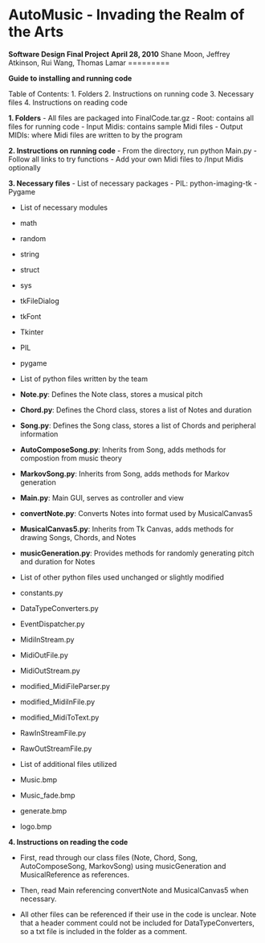 <h1>AutoMusic - Invading the Realm of the Arts</h1>
<b>Software Design Final Project</b>
<b>April 28, 2010</b>
Shane Moon, Jeffrey Atkinson, Rui Wang, Thomas Lamar
=========

<b>Guide to installing and running code</b>

<p>
Table of Contents:
1. Folders
2. Instructions on running code
3. Necessary files
4. Instructions on reading code
</p>

<p>
<b>1. Folders</b>
- All files are packaged into FinalCode.tar.gz
- Root: contains all files for running code
- Input Midis: contains sample Midi files
- Output MIDIs: where Midi files are written to by the program
</p>

<p>
<b>2. Instructions on running code</b>
- From the directory, run python Main.py
- Follow all links to try functions
- Add your own Midi files to /Input Midis optionally
</p>

<p>
<b>3. Necessary files</b>
- List of necessary packages
 - PIL: python-imaging-tk
 - Pygame

- List of necessary modules
 - math
 - random
 - string
 - struct
 - sys
 - tkFileDialog
 - tkFont
 - Tkinter
 - PIL
 - pygame

- List of python files written by the team
 - <b>Note.py</b>: Defines the Note class, stores a musical pitch
 - <b>Chord.py</b>: Defines the Chord class, stores a list of Notes and duration
 - <b>Song.py</b>: Defines the Song class, stores a list of Chords and peripheral information
 - <b>AutoComposeSong.py</b>: Inherits from Song, adds methods for compostion from music theory
 - <b>MarkovSong.py</b>: Inherits from Song, adds methods for Markov generation
 - <b>Main.py</b>: Main GUI, serves as controller and view
 - <b>convertNote.py</b>: Converts Notes into format used by MusicalCanvas5
 - <b>MusicalCanvas5.py</b>: Inherits from Tk Canvas, adds methods for drawing Songs, Chords, and Notes
 - <b>musicGeneration.py</b>: Provides methods for randomly generating pitch and duration for Notes

- List of other python files used unchanged or slightly modified
 - constants.py
 - DataTypeConverters.py
 - EventDispatcher.py
 - MidiInStream.py
 - MidiOutFile.py
 - MidiOutStream.py
 - modified_MidiFileParser.py
 - modified_MidiInFile.py
 - modified_MidiToText.py
 - RawInStreamFile.py
 - RawOutStreamFile.py

- List of additional files utilized
 - Music.bmp
 - Music_fade.bmp
 - generate.bmp
 - logo.bmp
</p>

<p>
<b>4. Instructions on reading the code</b>

- First, read through our class files (Note, Chord, Song, AutoComposeSong, MarkovSong) using musicGeneration and MusicalReference as references.

- Then, read Main referencing convertNote and MusicalCanvas5 when necessary.

- All other files can be referenced if their use in the code is unclear. Note that a header comment could not be included for DataTypeConverters, so a txt file is included in the folder as a comment.
</p>
